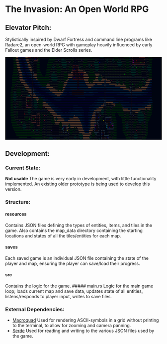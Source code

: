 # The Invasion: An Open World RPG

## Elevator Pitch:
  Stylistically inspired by Dwarf Fortress and command line programs like Radare2,
an open-world RPG with gameplay heavily influenced by early Fallout games and the Elder Scrolls series.

![screenshot from prototype](screenshot_prototype.png)

## Development:
### Current State:
  **Not usable**
  The game is very early in development, with little functionality implemented.
  An existing older prototype is being used to develop this version.

### Structure:
  #### resources
  Contains JSON files defining the types of entities, items, and tiles in the game.
  Also contains the map_data directory containing the starting locations and states
  of all the tiles/entities for each map.
  #### saves
  Each saved game is an individual JSON file containing the state of the player and map,
  ensuring the player can save/load their progress.
  #### src
  Contains the logic for the game.
    ##### main.rs
    Logic for the main game loop; loads current map and save data, updates state of all entities,
    listens/responds to player input, writes to save files.

### External Dependencies:
- [Macroquad](https://macroquad.rs/)
    Used for rendering ASCII-symbols in a grid without printing to the terminal, to allow for zooming and camera panning.
- [Serde](https://serde.rs/)
    Used for reading and writing to the various JSON files used by the game.
